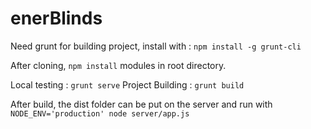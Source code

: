 # enerBlinds

Need grunt for building project, install with :
`npm install -g grunt-cli`

After cloning, `npm install` modules in root directory.

Local testing : `grunt serve` 
Project Building : `grunt build`

After build, the dist folder can be put on the server and run with `NODE_ENV='production' node server/app.js`
